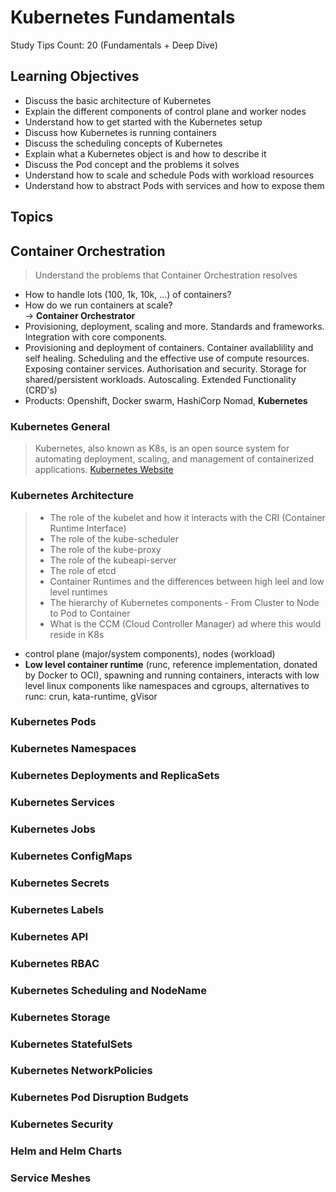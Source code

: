 # Kubernetes Fundamentals

Study Tips Count: 20 (Fundamentals + Deep Dive)

## Learning Objectives

- Discuss the basic architecture of Kubernetes
- Explain the different components of control plane and worker nodes
- Understand how to get started with the Kubernetes setup
- Discuss how Kubernetes is running containers
- Discuss the scheduling concepts of Kubernetes
- Explain what a Kubernetes object is and how to describe it
- Discuss the Pod concept and the problems it solves
- Understand how to scale and schedule Pods with workload resources
- Understand how to abstract Pods with services and how to expose them

## Topics

## Container Orchestration

> Understand the problems that Container Orchestration resolves

- How to handle lots (100, 1k, 10k, ...) of containers?
- How do we run containers at scale? <br/>
  -> **Container Orchestrator**
- Provisioning, deployment, scaling and more. Standards and frameworks. Integration with core components.
- Provisioning and deployment of containers. Container availablility and self healing. Scheduling and the effective use of compute resources. Exposing container services. Authorisation and security. Storage for shared/persistent workloads. Autoscaling. Extended Functionality (CRD's)
- Products: Openshift, Docker swarm, HashiCorp Nomad, **Kubernetes**

### Kubernetes General

> Kubernetes, also known as K8s, is an open source system for automating deployment, scaling, and management of containerized applications. [Kubernetes Website](https://kubernetes.io/)

### Kubernetes Architecture

> - The role of the kubelet and how it interacts with the CRI (Container Runtime Interface)
> - The role of the kube-scheduler
> - The role of the kube-proxy
> - The role of the kubeapi-server
> - The role of etcd
> - Container Runtimes and the differences between high leel and low level runtimes
> - The hierarchy of Kubernetes components - From Cluster to Node to Pod to Container
> - What is the CCM (Cloud Controller Manager) ad where this would reside in K8s

- control plane (major/system components), nodes (workload)
- **Low level container runtime** (runc, reference implementation, donated by Docker to OCI), spawning and running containers, interacts with low level linux components like namespaces and cgroups, alternatives to runc: crun, kata-runtime, gVisor

### Kubernetes Pods

### Kubernetes Namespaces

### Kubernetes Deployments and ReplicaSets

### Kubernetes Services

### Kubernetes Jobs

### Kubernetes ConfigMaps

### Kubernetes Secrets

### Kubernetes Labels

### Kubernetes API

### Kubernetes RBAC

### Kubernetes Scheduling and NodeName

### Kubernetes Storage

### Kubernetes StatefulSets

### Kubernetes NetworkPolicies

### Kubernetes Pod Disruption Budgets

### Kubernetes Security

### Helm and Helm Charts

### Service Meshes